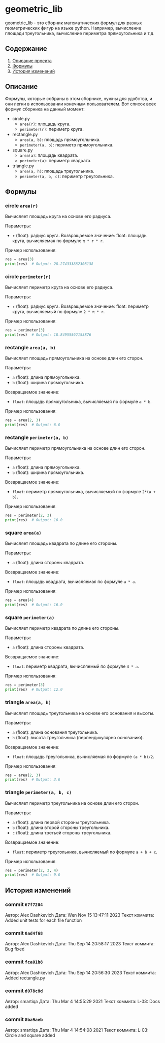 # geometric_lib
  geometric_lib - это сборник математических формул для разных геометрических фигур на языке python. Например, вычисление площади треугольника, вычисление периметра прямоугольника и т.д.

## Содержание
1. [Описание проекта](#описание)
2. [Формулы](#формулы)
3. [История изменений](#история-изменений)

## Описание
Формулы, которые собраны в этом сборнике, нужны для удобства, и они легки в использовании конечным пользователем.
Вот список всех формул сборника на данный момент:
- circle.py
   - `area(r)`: площадь круга.
   - `perimeter(r)`: периметр круга.
- rectangle.py
   - `area(a, b)`: площадь прямоугольника.
   - `perimeter(a, b)`: периметр прямоугольника.
- square.py
   - `area(a)`: площадь квадрата.
   - `perimeter(a)`: периметр квадрата.
- triangle.py
   - `area(a, h)`: площадь треугольника.
   - `perimeter(a, b, c)`: периметр треугольника.

## Формулы

### circle `area(r)`

Вычисляет площадь круга на основе его радиуса.
	
Параметры:
- `r` (float): радиус круга.
Возвращаемое значение:
float: площадь круга, вычисляемая по формуле `π * r * r`.

Пример использования:
```python
res = area(3)
print(res)  # Output: 28.274333882308138
```

### circle `perimeter(r)`

Вычисляет периметр круга на основе его радиуса.
	
Параметры:
- `r` (float): радиус круга.
Возвращаемое значение:
float: периметр круга, вычисляемый по формуле `2 * π * r`.

Пример использования:
```python
res = perimeter(3)
print(res)  # Output: 18.84955592153876
```

### rectangle `area(a, b)`

Вычисляет площадь прямоугольника на основе длин его сторон.

Параметры:
- `a` (float): длина прямоугольника.
- `b` (float): ширина прямоугольника.

Возвращаемое значение:
- `float`: площадь прямоугольника, вычисляемая по формуле `a * b`.

Пример использования:
```python
res = area(2, 3)
print(res)  # Output: 6.0
```

### rectangle `perimeter(a, b)`

Вычисляет периметр прямоугольника на основе длин его сторон.

Параметры:
- `a` (float): длина прямоугольника.
- `b` (float): ширина прямоугольника.

Возвращаемое значение:
- `float`: периметр прямоугольника, вычисляемый по формуле `2*(a + b)`.

Пример использования:
```python
res = perimeter(2, 3)
print(res)  # Output: 10.0
```

### square `area(a)`

Вычисляет площадь квадрата по длине его стороны.

Параметры:
- `a` (float): длина стороны квадрата.

Возвращаемое значение:
- `float`: площадь квадрата, вычисляемая по формуле `a * a`.

Пример использования:
```python
res = area(4)
print(res)  # Output: 16.0
```

### square `perimeter(a)`

Вычисляет периметр квадрата по длине его стороны.

Параметры:
- `a` (float): длина стороны квадрата.

Возвращаемое значение:
- `float`: периметр квадрата, вычисляемый по формуле `4 * a`.

Пример использования:
```python
res = perimeter(3)
print(res)  # Output: 12.0
```

### triangle `area(a, h)`

Вычисляет площадь треугольника на основе его основания и высоты.

Параметры:
- `a` (float): длина основания треугольника.
- `h` (float): высота треугольника (перпендикулярно основанию).

Возвращаемое значение:
- `float`: площадь треугольника, вычисляемая по формуле `(a * h)/2`.

Пример использования:
```python
res = area(2, 3)
print(res)  # Output: 3.0
```

### triangle `perimeter(a, b, c)`

Вычисляет периметр треугольника на основе длин его сторон.

Параметры:
- `a` (float): длина первой стороны треугольника.
- `b` (float): длина второй стороны треугольника.
- `c` (float): длина третьей стороны треугольника.

Возвращаемое значение:
- `float`: периметр треугольника, вычисляемый по формуле `a + b + c`.

Пример использования:
```python
res = perimeter(2, 3, 4)
print(res)  # Output: 9.0
```

## История изменений

### commit `67f7204`

Автор:
Alex Dashkevich
Дата:
Wen Nov 15 13:47:11 2023
Текст коммита: 
Added unit tests for each file function

### commit `0ad4f68`

Автор:
Alex Dashkevich
Дата:
Thu Sep 14 20:58:17 2023
Текст коммита: 
Bug fixed

### commit `fca01b8`

Автор:
Alex Dashkevich
Дата:
Thu Sep 14 20:56:30 2023
Текст коммита: 
Added rectangle.py

### commit `d078c8d`

Автор:
smartiqa
Дата:
Thu Mar 4 14:55:29 2021
Текст коммита: 
L-03: Docs added

### commit `8ba9aeb`

Автор:
smartiqa
Дата:
Thu Mar 4 14:54:08 2021
Текст коммита: 
L-03: Circle and square added
